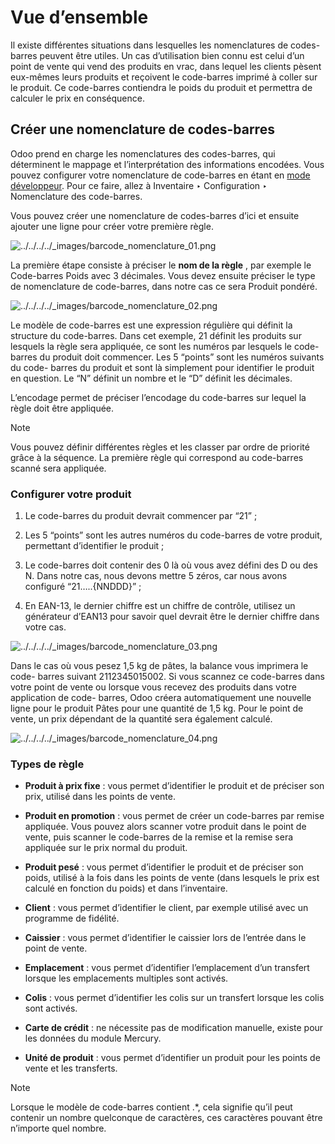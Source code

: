 # Vue d’ensemble

Il existe différentes situations dans lesquelles les nomenclatures de codes-
barres peuvent être utiles. Un cas d’utilisation bien connu est celui d’un
point de vente qui vend des produits en vrac, dans lequel les clients pèsent
eux-mêmes leurs produits et reçoivent le code-barres imprimé à coller sur le
produit. Ce code-barres contiendra le poids du produit et permettra de
calculer le prix en conséquence.

## Créer une nomenclature de codes-barres

Odoo prend en charge les nomenclatures des codes-barres, qui déterminent le
mappage et l’interprétation des informations encodées. Vous pouvez configurer
votre nomenclature de code-barres en étant en [mode
développeur](../../../general/developer_mode.html#developer-mode). Pour ce
faire, allez à Inventaire ‣ Configuration ‣ Nomenclature des code-barres.

Vous pouvez créer une nomenclature de codes-barres d’ici et ensuite ajouter
une ligne pour créer votre première règle.

![../../../../_images/barcode_nomenclature_01.png](../../../../_images/barcode_nomenclature_01.png)

La première étape consiste à préciser le **nom de la règle** , par exemple le
Code-barres Poids avec 3 décimales. Vous devez ensuite préciser le type de
nomenclature de code-barres, dans notre cas ce sera Produit pondéré.

![../../../../_images/barcode_nomenclature_02.png](../../../../_images/barcode_nomenclature_02.png)

Le modèle de code-barres est une expression régulière qui définit la structure
du code-barres. Dans cet exemple, 21 définit les produits sur lesquels la
règle sera appliquée, ce sont les numéros par lesquels le code-barres du
produit doit commencer. Les 5 “points” sont les numéros suivants du code-
barres du produit et sont là simplement pour identifier le produit en
question. Le “N” définit un nombre et le “D” définit les décimales.

L’encodage permet de préciser l’encodage du code-barres sur lequel la règle
doit être appliquée.

Note

Vous pouvez définir différentes règles et les classer par ordre de priorité
grâce à la séquence. La première règle qui correspond au code-barres scanné
sera appliquée.

### Configurer votre produit

  1. Le code-barres du produit devrait commencer par “21” ;

  2. Les 5 “points” sont les autres numéros du code-barres de votre produit, permettant d’identifier le produit ;

  3. Le code-barres doit contenir des 0 là où vous avez défini des D ou des N. Dans notre cas, nous devons mettre 5 zéros, car nous avons configuré “21…..{NNDDD}” ;

  4. En EAN-13, le dernier chiffre est un chiffre de contrôle, utilisez un générateur d’EAN13 pour savoir quel devrait être le dernier chiffre dans votre cas.

![../../../../_images/barcode_nomenclature_03.png](../../../../_images/barcode_nomenclature_03.png)

Dans le cas où vous pesez 1,5 kg de pâtes, la balance vous imprimera le code-
barres suivant 2112345015002. Si vous scannez ce code-barres dans votre point
de vente ou lorsque vous recevez des produits dans votre application de code-
barres, Odoo créera automatiquement une nouvelle ligne pour le produit Pâtes
pour une quantité de 1,5 kg. Pour le point de vente, un prix dépendant de la
quantité sera également calculé.

![../../../../_images/barcode_nomenclature_04.png](../../../../_images/barcode_nomenclature_04.png)

### Types de règle

  * **Produit à prix fixe** : vous permet d’identifier le produit et de préciser son prix, utilisé dans les points de vente.

  * **Produit en promotion** : vous permet de créer un code-barres par remise appliquée. Vous pouvez alors scanner votre produit dans le point de vente, puis scanner le code-barres de la remise et la remise sera appliquée sur le prix normal du produit.

  * **Produit pesé** : vous permet d’identifier le produit et de préciser son poids, utilisé à la fois dans les points de vente (dans lesquels le prix est calculé en fonction du poids) et dans l’inventaire.

  * **Client** : vous permet d’identifier le client, par exemple utilisé avec un programme de fidélité.

  * **Caissier** : vous permet d’identifier le caissier lors de l’entrée dans le point de vente.

  * **Emplacement** : vous permet d’identifier l’emplacement d’un transfert lorsque les emplacements multiples sont activés.

  * **Colis** : vous permet d’identifier les colis sur un transfert lorsque les colis sont activés.

  * **Carte de crédit** : ne nécessite pas de modification manuelle, existe pour les données du module Mercury.

  * **Unité de produit** : vous permet d’identifier un produit pour les points de vente et les transferts.

Note

Lorsque le modèle de code-barres contient .*, cela signifie qu’il peut
contenir un nombre quelconque de caractères, ces caractères pouvant être
n’importe quel nombre.

